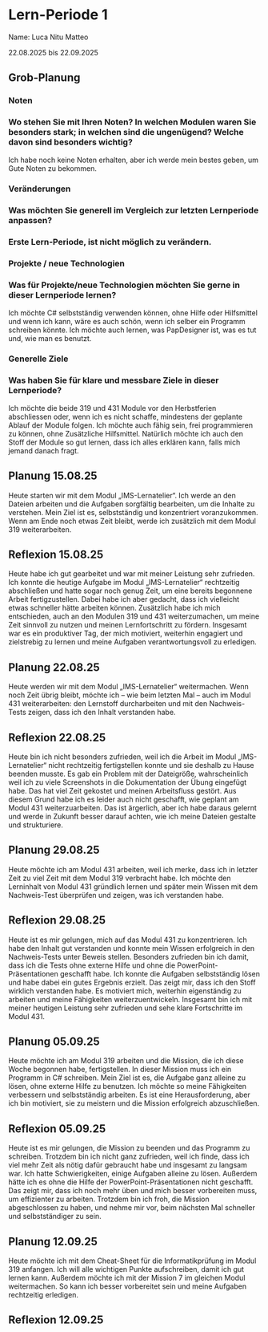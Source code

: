 # Lern-Periode 1
Name: Luca Nitu Matteo
 
22.08.2025 bis 22.09.2025
 
## Grob-Planung
### Noten
### Wo stehen Sie mit Ihren Noten? In welchen Modulen waren Sie besonders stark; in welchen sind die ungenügend? Welche davon sind besonders wichtig?
Ich habe noch keine Noten erhalten, aber ich werde mein bestes geben, um Gute Noten zu bekommen.
 
### Veränderungen
### Was möchten Sie generell im Vergleich zur letzten Lernperiode anpassen?
### Erste Lern-Periode, ist nicht möglich zu verändern.

### Projekte / neue Technologien
### Was für Projekte/neue Technologien möchten Sie gerne in dieser Lernperiode lernen?
Ich möchte C# selbstständig verwenden können, ohne Hilfe oder Hilfsmittel und wenn ich kann, wäre es auch schön, wenn ich selber ein Programm schreiben könnte.
Ich möchte auch lernen, was PapDesigner ist, was es tut und, wie man es benutzt.

### Generelle Ziele
### Was haben Sie für klare und messbare Ziele in dieser Lernperiode?
Ich möchte die beide 319 und 431 Module vor den Herbstferien abschliessen oder, wenn ich es nicht schaffe, mindestens der geplante Ablauf der Module folgen.
Ich möchte auch fähig sein, frei programmieren zu können, ohne Zusätzliche Hilfsmittel.
Natürlich möchte ich auch den Stoff der Module so gut lernen, dass ich alles erklären kann, falls mich jemand danach fragt.

## Planung 15.08.25
Heute starten wir mit dem Modul „IMS-Lernatelier“. Ich werde an den Dateien arbeiten und die Aufgaben sorgfältig bearbeiten, um die Inhalte zu verstehen. Mein Ziel ist es, selbstständig und konzentriert
voranzukommen. Wenn am Ende noch etwas Zeit bleibt, werde ich zusätzlich mit dem Modul 319 weiterarbeiten.

## Reflexion 15.08.25
Heute habe ich gut gearbeitet und war mit meiner Leistung sehr zufrieden. Ich konnte die heutige Aufgabe im Modul „IMS-Lernatelier“ rechtzeitig abschließen und hatte sogar noch genug Zeit, um eine bereits
begonnene Arbeit fertigzustellen. Dabei habe ich aber gedacht, dass ich vielleicht etwas schneller hätte arbeiten können. Zusätzlich habe ich mich entschieden, auch an den Modulen 319 und 431 weiterzumachen, um
meine Zeit sinnvoll zu nutzen und meinen Lernfortschritt zu fördern. Insgesamt war es ein produktiver Tag, der mich motiviert, weiterhin engagiert und zielstrebig zu lernen und meine Aufgaben verantwortungsvoll
zu erledigen.

## Planung 22.08.25
Heute werden wir mit dem Modul „IMS-Lernatelier“ weitermachen. Wenn noch Zeit übrig bleibt, möchte ich – wie beim letzten Mal – auch im Modul 431 weiterarbeiten: den Lernstoff durcharbeiten und mit den
Nachweis-Tests zeigen, dass ich den Inhalt verstanden habe.

## Reflexion 22.08.25
Heute bin ich nicht besonders zufrieden, weil ich die Arbeit im Modul „IMS-Lernatelier“ nicht rechtzeitig fertigstellen konnte und sie deshalb zu Hause beenden musste. Es gab ein Problem mit der Dateigröße, wahrscheinlich weil ich zu viele Screenshots in die Dokumentation der Übung eingefügt habe. Das hat viel Zeit gekostet und meinen Arbeitsfluss gestört. Aus diesem Grund habe ich es leider auch nicht geschafft, wie geplant am Modul 431 weiterzuarbeiten. Das ist ärgerlich, aber ich habe daraus gelernt und werde in Zukunft besser darauf achten, wie ich meine Dateien gestalte und strukturiere.

## Planung 29.08.25
Heute möchte ich am Modul 431 arbeiten, weil ich merke, dass ich in letzter Zeit zu viel Zeit mit dem Modul 319 verbracht habe.
Ich möchte den Lerninhalt von Modul 431 gründlich lernen und später mein Wissen mit dem Nachweis-Test überprüfen und zeigen, was ich verstanden habe.

## Reflexion 29.08.25
Heute ist es mir gelungen, mich auf das Modul 431 zu konzentrieren. Ich habe den Inhalt gut verstanden und konnte mein Wissen erfolgreich in den Nachweis-Tests unter Beweis stellen. Besonders zufrieden bin ich
damit, dass ich die Tests ohne externe Hilfe und ohne die PowerPoint-Präsentationen geschafft habe. Ich konnte die Aufgaben selbstständig lösen und habe dabei ein gutes Ergebnis erzielt. Das zeigt mir, dass ich
den Stoff wirklich verstanden habe. Es motiviert mich, weiterhin eigenständig zu arbeiten und meine Fähigkeiten weiterzuentwickeln. Insgesamt bin ich mit meiner heutigen Leistung sehr zufrieden und sehe klare
Fortschritte im Modul 431.

## Planung 05.09.25
Heute möchte ich am Modul 319 arbeiten und die Mission, die ich diese Woche begonnen habe, fertigstellen. In dieser Mission muss ich ein Programm in C# schreiben. Mein Ziel ist es, die Aufgabe ganz alleine zu
lösen, ohne externe Hilfe zu benutzen. Ich möchte so meine Fähigkeiten verbessern und selbstständig arbeiten. Es ist eine Herausforderung, aber ich bin motiviert, sie zu meistern und die Mission erfolgreich
abzuschließen.

## Reflexion 05.09.25
Heute ist es mir gelungen, die Mission zu beenden und das Programm zu schreiben. Trotzdem bin ich nicht ganz zufrieden, weil ich finde, dass ich viel mehr Zeit als nötig dafür gebraucht habe und insgesamt zu
langsam war. Ich hatte Schwierigkeiten, einige Aufgaben alleine zu lösen. Außerdem hätte ich es ohne die Hilfe der PowerPoint-Präsentationen nicht geschafft. Das zeigt mir, dass ich noch mehr üben und mich
besser vorbereiten muss, um effizienter zu arbeiten. Trotzdem bin ich froh, die Mission abgeschlossen zu haben, und nehme mir vor, beim nächsten Mal schneller und selbstständiger zu sein.

## Planung 12.09.25
Heute möchte ich mit dem Cheat-Sheet für die Informatikprüfung im Modul 319 anfangen. Ich will alle wichtigen Punkte aufschreiben, damit ich gut lernen kann. Außerdem möchte ich mit der Mission 7 im gleichen
Modul weitermachen. So kann ich besser vorbereitet sein und meine Aufgaben rechtzeitig erledigen.

## Reflexion 12.09.25
